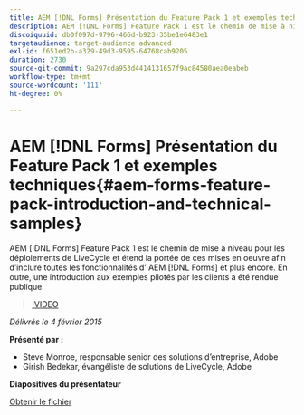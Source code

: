 ```yaml
---
title: AEM [!DNL Forms] Présentation du Feature Pack 1 et exemples techniques
description: AEM [!DNL Forms] Feature Pack 1 est le chemin de mise à niveau pour les déploiements de LiveCycle et étend la portée de ces implémentations pour inclure toutes les fonctionnalités d’AEM [!DNL Forms] et plus encore. En outre, une introduction aux exemples pilotés par les clients a été rendue publique.
discoiquuid: db0f097d-9796-466d-b923-35be1e6483e1
targetaudience: target-audience advanced
exl-id: f651ed2b-a329-49d3-9595-64768cab9205
duration: 2730
source-git-commit: 9a297cda953d4414131657f9ac84580aea0eabeb
workflow-type: tm+mt
source-wordcount: '111'
ht-degree: 0%

---
```


# AEM [!DNL Forms] Présentation du Feature Pack 1 et exemples techniques{#aem-forms-feature-pack-introduction-and-technical-samples}

AEM [!DNL Forms] Feature Pack 1 est le chemin de mise à niveau pour les déploiements de LiveCycle et étend la portée de ces mises en oeuvre afin d’inclure toutes les fonctionnalités d’ AEM [!DNL Forms] et plus encore. En outre, une introduction aux exemples pilotés par les clients a été rendue publique.

>[!VIDEO](https://video.tv.adobe.com/v/19380/?quality=9)

*Délivrés le 4 février 2015*

**Présenté par :**

* Steve Monroe, responsable senior des solutions d’entreprise, Adobe
* Girish Bedekar, évangéliste de solutions de LiveCycle, Adobe

**Diapositives du présentateur**

[Obtenir le fichier](assets/aem-forms-fp1-2015-0204.pdf)
<!--
[Get back to the Overview](https://helpx.adobe.com/experience-manager/kt/eseminars/gems/aem-index.html)
-->
